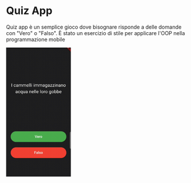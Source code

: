 # Quiz App
Quiz app è un semplice gioco dove bisognare risponde a delle domande con "Vero" o "Falso". È stato un esercizio di stile per applicare l'OOP nella programmazione mobile

<img src="https://raw.githubusercontent.com/angelof-exe/quiz-app/main/gif/sample.gif" width="35%" height="35%"/>
